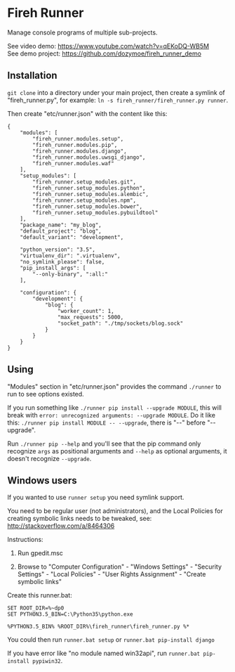 # Fireh Runner

Manage console programs of multiple sub-projects.

See video demo: https://www.youtube.com/watch?v=qEKoDQ-WB5M  
See demo project: https://github.com/dozymoe/fireh_runner_demo


## Installation

`git clone` into a directory under your main project, then create a symlink of
"fireh_runner.py", for example: `ln -s fireh_runner/fireh_runner.py runner`.

Then create "etc/runner.json" with the content like this:

    {
        "modules": [
            "fireh_runner.modules.setup",
            "fireh_runner.modules.pip",
            "fireh_runner.modules.django",
            "fireh_runner.modules.uwsgi_django",
            "fireh_runner.modules.waf"
        ],
        "setup_modules": [
            "fireh_runner.setup_modules.git",
            "fireh_runner.setup_modules.python",
            "fireh_runner.setup_modules.alembic",
            "fireh_runner.setup_modules.npm",
            "fireh_runner.setup_modules.bower",
            "fireh_runner.setup_modules.pybuildtool"
        ],
        "package_name": "my_blog",
        "default_project": "blog",
        "default_variant": "development",

        "python_version": "3.5",
        "virtualenv_dir": ".virtualenv",
        "no_symlink_please": false,
        "pip_install_args": [
            "--only-binary", ":all:"
        ],

        "configuration": {
            "development": {
                "blog": {
                    "worker_count": 1,
                    "max_requests": 5000,
                    "socket_path": "./tmp/sockets/blog.sock"
                }
            }
        }
    }



## Using

"Modules" section in "etc/runner.json" provides the command `./runner` to run 
to see options existed.

If you run something like `./runner pip install --upgrade MODULE`, this will
break with `error: unrecognized arguments: --upgrade MODULE`. Do it like this:
`./runner pip install MODULE -- --upgrade`, there is "--" before "--upgrade".

Run `./runner pip --help` and you'll see that the pip command only recognize
`args` as positional arguments and `--help` as optional arguments, it doesn't
recognize `--upgrade`.


## Windows users

If you wanted to use `runner setup` you need symlink support.

You need to be regular user (not administrators), and the Local Policies for
creating symbolic links needs to be tweaked, see:
http://stackoverflow.com/a/8464306

Instructions:

1. Run gpedit.msc

2. Browse to "Computer Configuration" - "Windows Settings" -
   "Security Settings" - "Local Policies" - "User Rights Assignment" -
   "Create symbolic links"

Create this runner.bat:

    SET ROOT_DIR=%~dp0
    SET PYTHON3.5_BIN=C:\Python35\python.exe

    %PYTHON3.5_BIN% %ROOT_DIR%\fireh_runner\fireh_runner.py %*

You could then run `runner.bat setup` or `runner.bat pip-install django`

If you have error like "no module named win32api", run
`runner.bat pip-install pypiwin32`.

